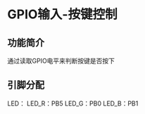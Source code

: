 # GPIO输入-按键控制

## 功能简介

通过读取GPIO电平来判断按键是否按下

## 引脚分配

LED：
    LED_R：PB5
    LED_G：PB0
    LED_B：PB1
